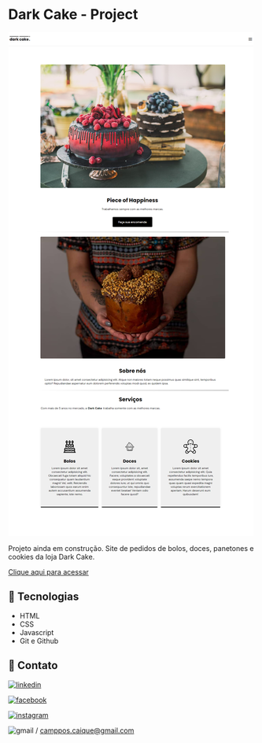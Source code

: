 # Dark Cake - Project

![preview](./assets/darckcake-preview.png)

Projeto ainda em construção.
Site de pedidos de bolos, doces, panetones e cookies da loja Dark Cake.

[Clique aqui para acessar](https://camposcaique.github.io/darkcake_project2)

## 🔨 Tecnologias

- HTML
- CSS
- Javascript
- Git e Github

## 💓 Contato

[![linkedin](https://img.shields.io/badge/linkedin-0A66C2?style=for-the-badge&logo=linkedin&logoColor=white)](https://www.linkedin.com/in/caique-campos-128033180/)

[![facebook](https://img.shields.io/badge/Facebook-1877F2?style=for-the-badge&logo=facebook&logoColor=white)](https://www.facebook.com/camposcaique/)

[![instagram](https://img.shields.io/badge/Instagram-E4405F?style=for-the-badge&logo=instagram&logoColor=white
)](https://www.instagram.com/camposcaique/)

![gmail](https://img.shields.io/badge/Gmail-D14836?style=for-the-badge&logo=gmail&logoColor=white
) /  camppos.caique@gmail.com
